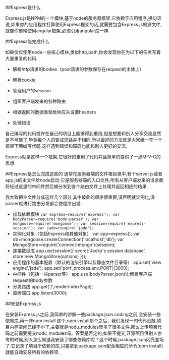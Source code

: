 ##Express是什么

Express.js是NPM的一个模块,基于node的服务器框架.它依赖于应用程序,换句话说,如果你的应用程序打算使用Express框架的话,就需要包含Express.js的源文件,就像你前端使用angular框架,必须引用angular库一样.

##Express能完成什么

如果仅仅使用node一些核心模块,类似http,path,你会发现你在为以下的任务写着大量重复的代码.

* 解析http请求的bodies（post请求的参数保存在request的主体上）

* 解析cookie

* 管理用户的session

* 组织客户端发来的各种路由

* 根据返回的数据类型给响应头设置headers

* 处理错误

自己编写的代码或许在自己的项目上能够得到重用,但是想要和别人分享交流显然是不可能了,毕竟每个人的变成思路并不相同,所以最好的方法就是大家统一在一个框架下面编写代码,这样遇到错误和障碍也能和别人更好的交流.

Express就是这样一个框架,它很好的重用了代码并且简单的提供了一点M-V-C的思想.

##Express是怎么完成这些的
通常在服务器端的文件根目录中,有个server.js或者app.js的主文件给node启动.它是服务器端的入口文件,所有从客户端发来的请求都将经过这里的中间件然后被分发到各个路由文件上处理并返回相应的结果.

我大致把主文件分成这样几个部分,其中彼此的顺序很重要,没声明就实例化,没parser就进行路由分发都会使程序出错.

* 加载依赖模块 
		`
	 	var express=require('express');
	 	var bodyParser=require('body-parser');
	 	var mongoose=require('mongoose');
	 	var session=require('express-session');
	 	var jade=reuqire('jade');
		`
* 实例化对象（包括Express和其他对象）
		var app=express();
		var db=mongoose.createConnection('localhost','db');
		var MongoStore=require('connect-mongo')(session);
* 连接数据库
		app.use(session({
			secret:'Jacky's session database',
			store:new MongoStore(options)
		}));
* 应用程序的基本配置（默认的渲染引擎以及静态文件目录等）
		app.set('view engine','jade');
		app.set('port',process.env.PORT||3000);
* 中间件（包括一些parser等）
		app.use(bodyParser.json());解析客户端request的body参数
* 分发路由
		app.get('/',renderIndexPage);
* 监听端口
		app.listen(3000);

##安装Express.js

在安装Express.js之前,我简单的讲解一些package.json.coding之前,会安装一些依赖库,再一阵npm install 这个,npm install那个之后，我们发现一句代码没敲,项目内存空间已经不小了,主要就是nodu_modules里多了很多文件.那么上传项目代码之前需要提交nodu_modules吗，答案是否定的,如果不提交,开源项目供别人参考的时候,别人怎么知道我安装了哪些依赖库呢？这个时候,package.json闪亮登场了.它记录了项目所依赖的库,只要拿到package.json配合相应的命令(npm install)就能自动安装所有的依赖项.









































































 